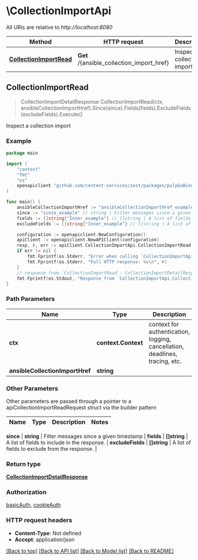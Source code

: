 # \CollectionImportApi

All URIs are relative to *http://localhost:8080*

Method | HTTP request | Description
------------- | ------------- | -------------
[**CollectionImportRead**](CollectionImportApi.md#CollectionImportRead) | **Get** /{ansible_collection_import_href} | Inspect a collection import



## CollectionImportRead

> CollectionImportDetailResponse CollectionImportRead(ctx, ansibleCollectionImportHref).Since(since).Fields(fields).ExcludeFields(excludeFields).Execute()

Inspect a collection import



### Example

```go
package main

import (
    "context"
    "fmt"
    "os"
    openapiclient "github.com/content-services/zest/packages/pulpGoBinding"
)

func main() {
    ansibleCollectionImportHref := "ansibleCollectionImportHref_example" // string | 
    since := "since_example" // string | Filter messages since a given timestamp (optional)
    fields := []string{"Inner_example"} // []string | A list of fields to include in the response. (optional)
    excludeFields := []string{"Inner_example"} // []string | A list of fields to exclude from the response. (optional)

    configuration := openapiclient.NewConfiguration()
    apiClient := openapiclient.NewAPIClient(configuration)
    resp, r, err := apiClient.CollectionImportApi.CollectionImportRead(context.Background(), ansibleCollectionImportHref).Since(since).Fields(fields).ExcludeFields(excludeFields).Execute()
    if err != nil {
        fmt.Fprintf(os.Stderr, "Error when calling `CollectionImportApi.CollectionImportRead``: %v\n", err)
        fmt.Fprintf(os.Stderr, "Full HTTP response: %v\n", r)
    }
    // response from `CollectionImportRead`: CollectionImportDetailResponse
    fmt.Fprintf(os.Stdout, "Response from `CollectionImportApi.CollectionImportRead`: %v\n", resp)
}
```

### Path Parameters


Name | Type | Description  | Notes
------------- | ------------- | ------------- | -------------
**ctx** | **context.Context** | context for authentication, logging, cancellation, deadlines, tracing, etc.
**ansibleCollectionImportHref** | **string** |  | 

### Other Parameters

Other parameters are passed through a pointer to a apiCollectionImportReadRequest struct via the builder pattern


Name | Type | Description  | Notes
------------- | ------------- | ------------- | -------------

 **since** | **string** | Filter messages since a given timestamp | 
 **fields** | **[]string** | A list of fields to include in the response. | 
 **excludeFields** | **[]string** | A list of fields to exclude from the response. | 

### Return type

[**CollectionImportDetailResponse**](CollectionImportDetailResponse.md)

### Authorization

[basicAuth](../README.md#basicAuth), [cookieAuth](../README.md#cookieAuth)

### HTTP request headers

- **Content-Type**: Not defined
- **Accept**: application/json

[[Back to top]](#) [[Back to API list]](../README.md#documentation-for-api-endpoints)
[[Back to Model list]](../README.md#documentation-for-models)
[[Back to README]](../README.md)

